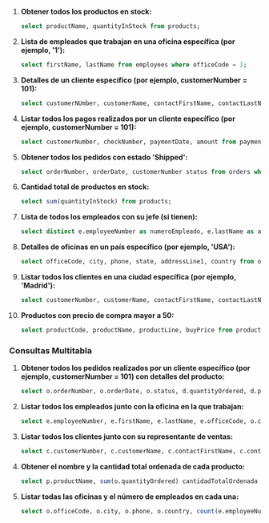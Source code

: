 1. **Obtener todos los productos en stock:**

   ```sql
   select productName, quantityInStock from products;
   ```

2. **Lista de empleados que trabajan en una oficina específica (por ejemplo, '1'):**

   ```sql
   select firstName, lastName from employees where officeCode = 1;
   ```

3. **Detalles de un cliente específico (por ejemplo, customerNumber = 101):**

   ```sql
   select customerNUmber, customerName, contactFirstName, contactLastName, phone from customers where customerNumber = 496;
   ```

4. **Listar todos los pagos realizados por un cliente específico (por ejemplo, customerNumber = 101):**

   ```sql
   select customerNumber, checkNumber, paymentDate, amount from payments where customerNumber = 496;
   ```

5. **Obtener todos los pedidos con estado 'Shipped':**

   ```sql
   select orderNumber, orderDate, customerNumber status from orders where status = 'Shipped';
   ```

6. **Cantidad total de productos en stock:**

   ```sql
   select sum(quantityInStock) from products;
   ```

7. **Lista de todos los empleados con su jefe (si tienen):**

   ```sql
   select distinct e.employeeNumber as numeroEmpleado, e.lastName as apellidoEmpleado, e.firstName as nombreEmpleado, e.reportsTo as numeroJefe, j.firstName as nombreJefe, j.lastName as apellidoJefe, j.jobTitle as puestoDelJefe from employees e inner join employees j on e.reportsTO = j.employeeNumber;
   ```

8. **Detalles de oficinas en un país específico (por ejemplo, 'USA'):**

   ```sql
   select officeCode, city, phone, state, addressLine1, country from offices where country = 'USA';
   ```

9. **Listar todos los clientes en una ciudad específica (por ejemplo, 'Madrid'):**

   ```sql
   select customerNumber, customerName, contactFirstName, contactLastName, phone, city, state from customers where city= 'Madrid';
   ```

10. **Productos con precio de compra mayor a 50:**

    ```sql
    select productCode, productName, productLine, buyPrice from products where buyPrice > 50;
    ```

### Consultas Multitabla

1. **Obtener todos los pedidos realizados por un cliente específico (por ejemplo, customerNumber = 101) con detalles del producto:**

   ```sql
   select o.orderNumber, o.orderDate, o.status, d.quantityOrdered, d.productCode, p.productName, p.buyPrice from orders o inner join orderdetails d on o.orderNumber = d.orderNumber inner join products p on p.productCode = d.productCode where customerNumber = 103;
   ```

2. **Listar todos los empleados junto con la oficina en la que trabajan:**

   ```sql
   select e.employeeNumber, e.firstName, e.lastName, e.officeCode, o.city, o.phone, o.country from employees e inner join offices o on o.officeCode = e.officeCode; 
   ```

3. **Listar todos los clientes junto con su representante de ventas:**

   ```sql
   select c.customerNumber, c.customerName, c.contactFirstName, c.contactLastName, c.salesRepEmployeeNumber, r.firstName, r.lastName from customers c inner join employees r on c.salesRepEmployeeNumber = r.employeeNumber;
   ```

4. **Obtener el nombre y la cantidad total ordenada de cada producto:**

   ```sql
   select p.productName, sum(o.quantityOrdered) cantidadTotalOrdenada from products p inner join orderdetails o on p.productCode = o.productCode group by productName;
   ```

5. **Listar todas las oficinas y el número de empleados en cada una:**

   ```sql
   select o.officeCode, o.city, o.phone, o.country, count(e.employeeNumber) numeroEmpleados from offices o inner join employees e on e.officeCode = o.officeCode group by officeCode;
   ```
